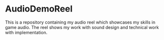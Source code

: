 # AudioDemoReel
This is a repository containing my audio reel which showcases my skills in game audio. The reel shows my work with sound design and technical work with implementation.
